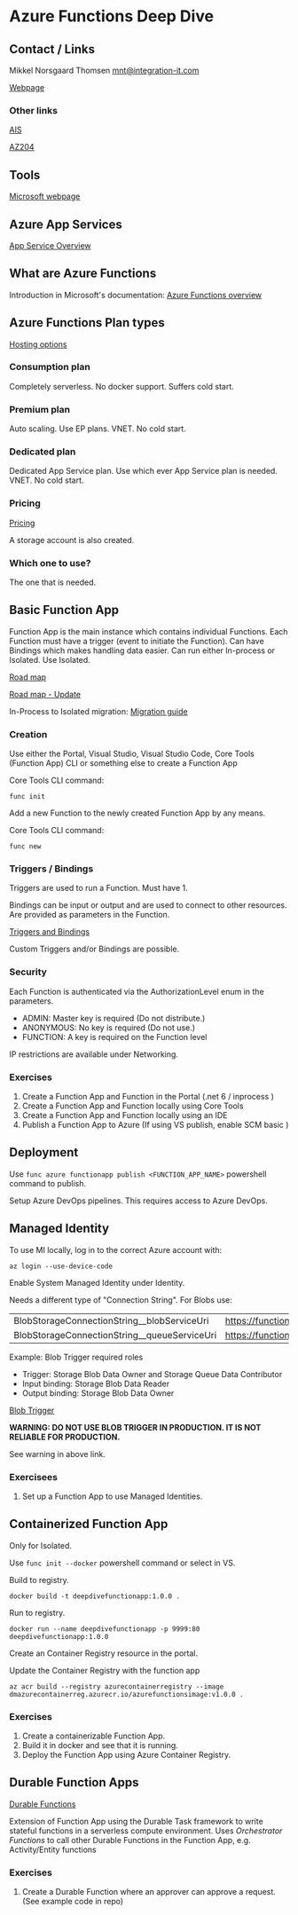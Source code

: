 # Azure Functions Deep Dive

## Contact / Links

Mikkel Norsgaard Thomsen <mnt@integration-it.com>

[Webpage](www.integration-it.com)

### Other links

[AIS](https://github.com/xemmel/dti_ais)

[AZ204](https://github.com/xemmel/az204)

## Tools

[Microsoft webpage](https://learn.microsoft.com/en-us/azure/azure-functions/functions-run-local)

## Azure App Services

[App Service Overview](https://learn.microsoft.com/en-us/azure/app-service/overview)

## What are Azure Functions

Introduction in Microsoft's documentation:
[Azure Functions overview](https://learn.microsoft.com/en-us/azure/azure-functions/functions-overview?pivots=programming-language-csharp)

## Azure Functions Plan types

[Hosting options](https://learn.microsoft.com/en-us/azure/azure-functions/functions-scale)

### Consumption plan

Completely serverless. No docker support. Suffers cold start.

### Premium plan

Auto scaling. Use EP plans. VNET. No cold start.

### Dedicated plan

Dedicated App Service plan. Use which ever App Service plan is needed. VNET. No cold start.

### Pricing

[Pricing](https://azure.microsoft.com/en-gb/pricing/details/functions/)

A storage account is also created.

### Which one to use?

The one that is needed.

## Basic Function App

Function App is the main instance which contains individual Functions. Each Function must have a trigger (event to initiate the Function). Can have Bindings which makes handling data easier. Can run either In-process or Isolated. Use Isolated.

[Road map](https://techcommunity.microsoft.com/t5/apps-on-azure-blog/net-on-azure-functions-roadmap-update/ba-p/3619066)

[Road map - Update](https://techcommunity.microsoft.com/t5/apps-on-azure-blog/net-on-azure-functions-august-2023-roadmap-update/ba-p/3910098)

In-Process to Isolated migration:
[Migration guide](https://learn.microsoft.com/en-us/azure/azure-functions/migrate-dotnet-to-isolated-model?tabs=net8)

### Creation

Use either the Portal, Visual Studio, Visual Studio Code, Core Tools (Function App) CLI or something else to create a Function App

Core Tools CLI command:

`func init`

Add a new Function to the newly created Function App by any means.

Core Tools CLI command:

`func new`

### Triggers / Bindings

Triggers are used to run a Function. Must have 1.

Bindings can be input or output and are used to connect to other resources. Are provided as parameters in the Function.

[Triggers and Bindings](https://learn.microsoft.com/en-us/azure/azure-functions/functions-triggers-bindings)

Custom Triggers and/or Bindings are possible.

### Security

Each Function is authenticated via the AuthorizationLevel enum in the parameters.

- ADMIN: Master key is required (Do not distribute.)
- ANONYMOUS: No key is required (Do not use.)
- FUNCTION: A key is required on the Function level

IP restrictions are available under Networking.

### Exercises

1. Create a Function App and Function in the Portal (.net 6 / inprocess )
2. Create a Function App and Function locally using Core Tools
3. Create a Function App and Function locally using an IDE
4. Publish a Function App to Azure (If using VS publish, enable SCM basic )

## Deployment

Use `func azure functionapp publish <FUNCTION_APP_NAME>` powershell command to publish.

Setup Azure DevOps pipelines. This requires access to Azure DevOps. 

## Managed Identity

To use MI locally, log in to the correct Azure account with:

`az login --use-device-code`

Enable System Managed Identity under Identity.

Needs a different type of "Connection String". For Blobs use:

|                                                |                                              |
| ---------------------------------------------- | -------------------------------------------- |
| BlobStorageConnectionString\_\_blobServiceUri  | https://functionappst.blob.core.windows.net  |
| BlobStorageConnectionString\_\_queueServiceUri | https://functionappst.queue.core.windows.net |

Example: Blob Trigger required roles

- Trigger: Storage Blob Data Owner and Storage Queue Data Contributor
- Input binding: Storage Blob Data Reader
- Output binding: Storage Blob Data Owner

[Blob Trigger](https://learn.microsoft.com/en-us/azure/azure-functions/functions-bindings-storage-blob-trigger)

**WARNING: DO NOT USE BLOB TRIGGER IN PRODUCTION. IT IS NOT RELIABLE FOR PRODUCTION.**

See warning in above link.

### Exercisees

1. Set up a Function App to use Managed Identities.

## Containerized Function App

Only for Isolated.

Use `func init --docker` powershell command or select in VS.

Build to registry.

`docker build -t deepdivefunctionapp:1.0.0 .`

Run to registry.

`docker run --name deepdivefunctionapp -p 9999:80 deepdivefunctionapp:1.0.0`

Create an Container Registry resource in the portal.

Update the Container Registry with the function app

`az acr build --registry azurecontainerregistry --image dmazurecontainerreg.azurecr.io/azurefunctionsimage:v1.0.0 .`

### Exercises

1. Create a containerizable Function App.
2. Build it in docker and see that it is running.
3. Deploy the Function App using Azure Container Registry.

## Durable Function Apps

[Durable Functions](https://learn.microsoft.com/en-us/azure/azure-functions/durable/durable-functions-overview)

Extension of Function App using the Durable Task framework to write stateful functions in a serverless compute environment. Uses _Orchestrator Functions_ to call other Durable Functions in the Function App, e.g. Activity/Entity functions

### Exercises

1. Create a Durable Function where an approver can approve a request. (See example code in repo)
